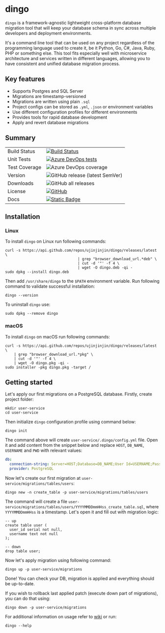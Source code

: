# dingo

`dingo` is a framework-agnostic lightweight cross-platform database migration tool that will keep your database schema in sync across multiple developers and deployment environments.

It's a command line tool that can be used on any project regardless of the programming language used to create it, be it Python, Go, C#, Java, Ruby, PHP or something else. This tool fits especially well with microservice architecture and services written in different languages, allowing you to have consistent and unified database migration process.

## Key features

- Supports Postgres and SQL Server
- Migrations are timestamp-versioned
- Migrations are written using plain `.sql`
- Project configs can be stored as `.yml`, `.json` or environment variables
- Use different configuration profiles for different environments
- Provides tools for rapid database development
- Apply and revert database migrations

## Summary

|               |                                                                                                                                                                                                         |
|---------------|---------------------------------------------------------------------------------------------------------------------------------------------------------------------------------------------------------|
| Build Status  | [![Build Status](https://dev.azure.com/ujinjinjin/Dingo/_apis/build/status/Ujinjinjin.dingo?branchName=master)](https://dev.azure.com/ujinjinjin/Dingo/_build/latest?definitionId=12&branchName=master) |
| Unit Tests    | [![Azure DevOps tests](https://img.shields.io/azure-devops/tests/ujinjinjin/Dingo/12?label=Unit%20tests)](https://dev.azure.com/ujinjinjin/Dingo/_build/latest?definitionId=12&branchName=master)       |
| Test Coverage | ![Azure DevOps coverage](https://img.shields.io/azure-devops/coverage/ujinjinjin/dingo/20)                                                                                                              |
| Version       | ![GitHub release (latest SemVer)](https://img.shields.io/github/v/release/ujinjinjin/dingo)                                                                                                             |
| Downloads     | ![GitHub all releases](https://img.shields.io/github/downloads/ujinjinjin/dingo/total)                                                                                                                  |
| License       | [![GitHub](https://img.shields.io/github/license/ujinjinjin/dingo)](https://github.com/Ujinjinjin/dingo/blob/master/LICENSE)                                                                            |
| Docs          | [![Static Badge](https://img.shields.io/badge/docs-wiki-blue)](https://ujinjinjin.github.io/dingo/dingo.html)                                                                                           |

## Installation

### Linux

To install `dingo` on Linux run following commands:

```shell
curl -s https://api.github.com/repos/ujinjinjin/dingo/releases/latest \
                                 | grep "browser_download_url.*deb" \
                                 | cut -d '"' -f 4 \
                                 | wget -O dingo.deb -qi -
sudo dpkg --install dingo.deb
```
Then add `/usr/share/dingo` to the `$PATH` environment variable. Run following command to validate successful installation:

```shell
dingo --version
```

To uninstall `dingo` use:

```shell
sudo dpkg --remove dingo
```

### macOS

To install `dingo` on macOS run following commands:

```shell
curl -s https://api.github.com/repos/ujinjinjin/dingo/releases/latest \
    | grep "browser_download_url.*pkg" \
    | cut -d '"' -f 4 \
    | wget -O dingo.pkg -qi -
sudo installer -pkg dingo.pkg -target /
```

## Getting started

Let's apply our first migrations on a PostgreSQL database. Firstly, create project folder:

```shell
mkdir user-service
cd user-service
```

Then initialize `dingo` configuration profile using command below:

```shell
dingo init
```

The command above will create `user-service/.dingo/config.yml` file. Open it and add content from the snippet below and replace `HOST`, `DB_NAME`, `USERNAME` and `PWD` with relevant values:

```yaml
db:
  connection-string: Server=HOST;Database=DB_NAME;User Id=USERNAME;Password=PWD;
  provider: PostgreSQL
```

Now let's create our first migration at `user-service/migrations/tables/users`:

```shell
dingo new -n create_table -p user-service/migrations/tables/users
```

The command will create a file `user-service/migrations/tables/users/YYYYMMDDmmHHss_create_table.sql`, where `YYYYMMDDmmHHss` is a timestamp. Let's open it and fill out with migration logic:

```postgresql
-- up
create table user (
  user_id serial not null,
  username text not null
);

-- down
drop table user;
```

Now let's apply migration using following command:

```shell
dingo up -p user-service/migrations
```

Done! You can check your DB, migration is applied and everything should be up-to-date.

If you wish to rollback last applied patch (execute down part of migrations), you can do that using:
```shell
dingo down -p user-service/migrations
```

For additional information on usage refer to [wiki](https://ujinjinjin.github.io/dingo/dingo.html) or run:

```shell
dingo --help
```
